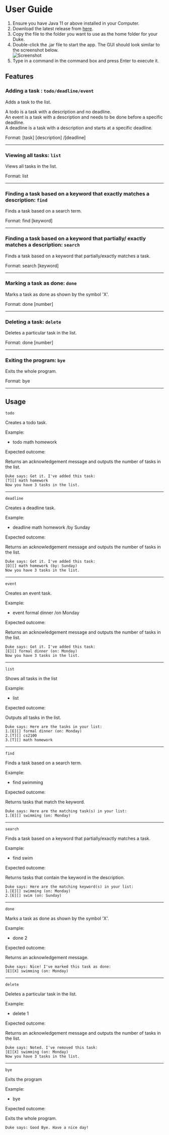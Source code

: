 # User Guide
1. Ensure you have Java 11 or above installed in your Computer.
2. Download the latest release from [here](https://github.com/willyamped/ip/releases/download/v0.3/duke.jar).
3. Copy the file to the folder you want to use as the home folder for your Duke.
4. Double-click the .jar file to start the app. The GUI should look similar to the screenshot below.<br>![Screenshot](Ui.png)
5. Type in a command in the command box and press Enter to execute it. <br>

## Features


### Adding a task : `todo/deadline/event`

Adds a task to the list. <br>

A todo is a task with a description and no deadline. <br>
An event is a task with a description and needs to be done before a specific deadline.<br>
A deadline is a task with a description and starts at a specific deadline. <br>

Format: [task] [description] /[deadline]
<hr>



### Viewing all tasks: `list`

Views all tasks in the list.

Format: list
<hr>


### Finding a task based on a keyword that exactly matches a description: `find`

Finds a task based on a search term.

Format: find [keyword] 
<hr>


### Finding a task based on a keyword that partially/ exactly matches a description: `search`

Finds a task based on a keyword that partially/exactly matches a task.

Format: search [keyword]
<hr>


### Marking a task as done: `done`

Marks a task as done as shown by the symbol 'X'.

Format: done [number]
<hr>

### Deleting a task: `delete`

Deletes a particular task in the list.

Format: done [number]
<hr>


### Exiting the program: `bye`

Exits the whole program.

Format: bye
<hr>


## Usage
`todo`

Creates a todo task.

Example:
- todo math homework

Expected outcome:

Returns an acknowledgement message and outputs the number of tasks in the list.

```
Duke says: Got it. I've added this task:
[T][] math homework
Now you have 3 tasks in the list.
```
<hr>

`deadline`

Creates a deadline task.

Example:
- deadline math homework /by Sunday

Expected outcome:

Returns an acknowledgement message and outputs the number of tasks in the list.

```
Duke says: Got it. I've added this task:
[D][] math homework (by: Sunday)
Now you have 3 tasks in the list.
```
<hr>

`event`

Creates an event task.

Example:
- event formal dinner /on Monday

Expected outcome:

Returns an acknowledgement message and outputs the number of tasks in the list.

```
Duke says: Got it. I've added this task:
[E][] formal dinner (on: Monday)
Now you have 3 tasks in the list.
```
<hr>

`list`

Shows all tasks in the list

Example:
- list

Expected outcome:

Outputs all tasks in the list.

```
Duke says: Here are the tasks in your list:
1.[E][] formal dinner (on: Monday)
2.[T][] cs2100
3.[T][] math homework
```
<hr>

`find`

Finds a task based on a search term.

Example:
- find swimming

Expected outcome:

Returns tasks that match the keyword.

```
Duke says: Here are the matching task(s) in your list:
1.[E][] swimming (on: Monday)
```
<hr>

`search`

Finds a task based on a keyword that partially/exactly matches a task.

Example:
- find swim

Expected outcome:

Returns tasks that contain the keyword in the description.

```
Duke says: Here are the matching keyword(s) in your list:
1.[E][] swimming (on: Monday)
2.[E][] swim (on: Sunday)
```
<hr>

`done`

Marks a task as done as shown by the symbol 'X'.

Example:
- done 2

Expected outcome:

Returns an acknowledgement message.

```
Duke says: Nice! I've marked this task as done:
[E][X] swimming (on: Monday)
```
<hr>

`delete`

Deletes a particular task in the list.

Example:
- delete 1

Expected outcome:

Returns an acknowledgement message and outputs the number of tasks in the list.

```
Duke says: Noted. I've removed this task:
[E][X] swimming (on: Monday)
Now you have 3 tasks in the list.
```
<hr>

`bye`

Exits the program

Example:
- bye

Expected outcome:

Exits the whole program.

```
Duke says: Good Bye. Have a nice day!
```
